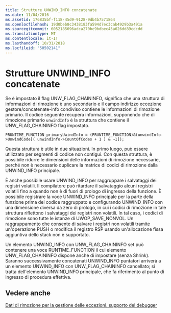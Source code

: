 ```yaml
---
title: Strutture UNWIND_INFO concatenate
ms.date: 11/04/2016
ms.assetid: 176835bf-f118-45d9-9128-9db4b7571864
ms.openlocfilehash: 19d0beb8c3438183fa594d7ec3cab4929b3a491a
ms.sourcegitcommit: 6052185696adca270bc9bdbec45a626dd89cdcdd
ms.translationtype: MT
ms.contentlocale: it-IT
ms.lasthandoff: 10/31/2018
ms.locfileid: "50502141"
---
```

# <a name="chained-unwind-info-structures"></a>Strutture UNWIND_INFO concatenate

Se è impostato il flag UNW_FLAG_CHAININFO, significa che una struttura di informazioni di rimozione è uno secondario e il campo indirizzo eccezione gestore/concatenate-info condiviso contiene le informazioni di rimozione primario. Il codice seguente recupera informazioni, supponendo che di rimozione primario `unwindInfo` è la struttura che contiene il UNW_FLAG_CHAININFO flag impostato.

```
PRUNTIME_FUNCTION primaryUwindInfo = (PRUNTIME_FUNCTION)&(unwindInfo->UnwindCode[( unwindInfo->CountOfCodes + 1 ) & ~1]);
```

Questa struttura è utile in due situazioni. In primo luogo, può essere utilizzato per segmenti di codice non contigui. Con questa struttura, è possibile ridurre le dimensioni delle informazioni di rimozione necessarie, perché non è necessario duplicare la matrice di codici di rimozione dalla UNWIND_INFO principale.

È anche possibile usare UNWIND_INFO per raggruppare i salvataggi dei registri volatili. Il compilatore può ritardare il salvataggio alcuni registri volatili fino a quando non è di fuori di prologo di ingresso della funzione. È possibile registrare la voce UNWIND_INFO principale per la parte della funzione prima del codice raggruppato e configurando UNWIND_INFO con una dimensione diversa da zero di prologo, in cui i codici di rimozione in tale struttura riflettono i salvataggi dei registri non volatili. In tal caso, i codici di rimozione sono tutte le istanze di UWOP_SAVE_NONVOL. Un raggruppamento che consente di salvare i registri non volatili tramite un'operazione PUSH o modifica il registro RSP usando un'allocazione fissa aggiuntiva dello stack non è supportato.

Un elemento UNWIND_INFO con UNW_FLAG_CHAININFO set può contenere una voce RUNTIME_FUNCTION il cui elemento UNW_FLAG_CHAININFO dispone anche di impostare (senza Shrink). Saranno successivamente concatenati UNWIND_INFO puntatori arriverà a un elemento UNWIND_INFO con UNW_FLAG_CHAININFO cancellato; si tratta dell'elemento UNWIND_INFO principale, che fa riferimento al punto di ingresso di procedura effettiva.

## <a name="see-also"></a>Vedere anche

[Dati di rimozione per la gestione delle eccezioni, supporto del debugger](../build/unwind-data-for-exception-handling-debugger-support.md)